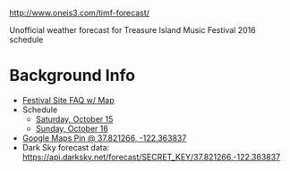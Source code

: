 <http://www.oneis3.com/timf-forecast/>

Unofficial weather forecast for Treasure Island Music Festival 2016 schedule

# Background  Info
* [Festival Site FAQ w/ Map](http://treasureislandfestival.com/2016/festival-faq/)
* Schedule
    * [Saturday, October 15](http://lineup.treasureislandfestival.com/events/2016/10/15/)
    * [Sunday, October 16](http://lineup.treasureislandfestival.com/events/2016/10/16/)
* [Google Maps Pin @ 37.821266, -122.363837 ](https://www.google.com/maps/place/37%C2%B049'16.6%22N+122%C2%B021'49.8%22W/@37.8212702,-122.3660257,17z/data=!3m1!4b1!4m5!3m4!1s0x0:0x0!8m2!3d37.821266!4d-122.363837?hl=en)
* Dark Sky forecast data:  <https://api.darksky.net/forecast/SECRET_KEY/37.821266,-122.363837>

